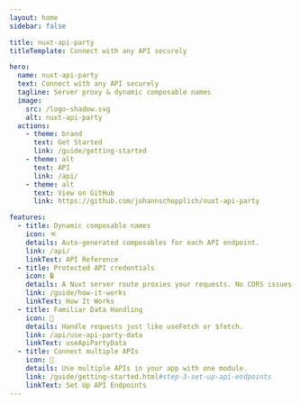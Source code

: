 ```yaml
---
layout: home
sidebar: false

title: nuxt-api-party
titleTemplate: Connect with any API securely

hero:
  name: nuxt-api-party
  text: Connect with any API securely
  tagline: Server proxy & dynamic composable names
  image:
    src: /logo-shadow.svg
    alt: nuxt-api-party
  actions:
    - theme: brand
      text: Get Started
      link: /guide/getting-started
    - theme: alt
      text: API
      link: /api/
    - theme: alt
      text: View on GitHub
      link: https://github.com/johannschopplich/nuxt-api-party

features:
  - title: Dynamic composable names
    icon: 🪅
    details: Auto-generated composables for each API endpoint.
    link: /api/
    linkText: API Reference
  - title: Protected API credentials
    icon: 🔒
    details: A Nuxt server route proxies your requests. No CORS issues!
    link: /guide/how-it-works
    linkText: How It Works
  - title: Familiar Data Handling
    icon: 🍱
    details: Handle requests just like useFetch or $fetch.
    link: /api/use-api-party-data
    linkText: useApiPartyData
  - title: Connect multiple APIs
    icon: 🧇
    details: Use multiple APIs in your app with one module.
    link: /guide/getting-started.html#step-3-set-up-api-endpoints
    linkText: Set Up API Endpoints
---
```

